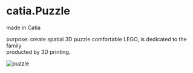 # catia.Puzzle
made in Catia

purpose: create spatial 3D puzzle comfortable LEGO, is dedicated to the family <br>
producted by 3D printing.


![puzzle](https://user-images.githubusercontent.com/106025271/187085297-20d0598c-514b-4fa2-ab36-b68cfb9e872f.gif)
